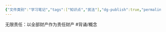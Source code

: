 ```yaml
---
{"文件类别":"学习笔记","tags":["知识点","民法"],"dg-publish":true,"permalink":"/学习笔记studyup/民法总论/无限责任/","dgPassFrontmatter":true,"created":"2024-10-24T08:23:45.618+08:00","updated":"2024-10-24T22:41:48.279+08:00"}
---
```


无限责任：以全部财产作为责任财产 #背诵/概念 